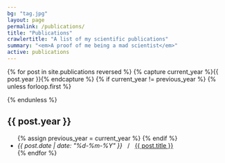 ```yaml
---
bg: "tag.jpg"
layout: page
permalink: /publications/
title: "Publications"
crawlertitle: "A list of my scientific publications"
summary: "<em>A proof of me being a mad scientist</em>"
active: publications
---
```



{% for post in site.publications reversed %}
    {% capture current_year %}{{ post.year }}{% endcapture %}
    {% if current_year != previous_year %}
        {% unless forloop.first %}
</ul>        
        {% endunless %}
<h2 class="category-key" id="{{ post.year }}">{{ post.year }}</h2>
<ul class="year">
        {% assign previous_year = current_year %}
    {% endif %}
<li>
    <em>{{ post.date | date: "%d-%m-%Y" }}</em> &nbsp;&nbsp;/&nbsp;&nbsp; <a href="{{ post.url }}">{{ post.title }}</a>
</li>
{% endfor %}